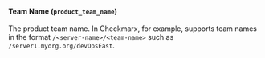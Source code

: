#### Team Name (`product_team_name`)
The product team name. In Checkmarx, for example, supports team names in the format `/<server-name>/<team-name>` such as `/server1.myorg.org/devOpsEast`.